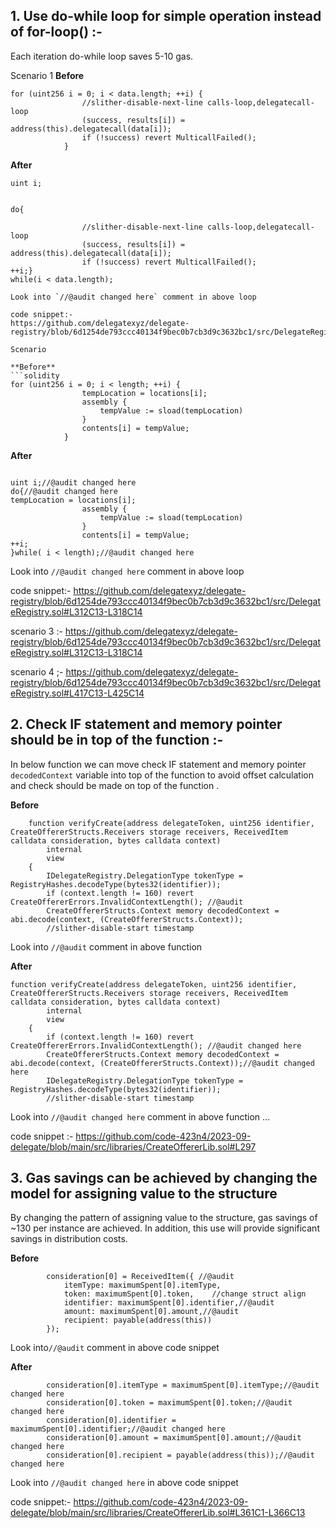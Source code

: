 ## 1. Use do-while loop for simple operation instead of for-loop() :-
Each iteration do-while loop saves 5-10 gas.

Scenario 1 
**Before**

```solidity
for (uint256 i = 0; i < data.length; ++i) {
                //slither-disable-next-line calls-loop,delegatecall-loop
                (success, results[i]) = address(this).delegatecall(data[i]);
                if (!success) revert MulticallFailed();
            }
```

**After**
```solidity
uint i;


do{ 

                //slither-disable-next-line calls-loop,delegatecall-loop
                (success, results[i]) = address(this).delegatecall(data[i]);
                if (!success) revert MulticallFailed();
++i;}
while(i < data.length);

Look into `//@audit changed here` comment in above loop

code snippet:-
https://github.com/delegatexyz/delegate-registry/blob/6d1254de793ccc40134f9bec0b7cb3d9c3632bc1/src/DelegateRegistry.sol#L35

Scenario 

**Before**
```solidity
for (uint256 i = 0; i < length; ++i) {
                tempLocation = locations[i];
                assembly {
                    tempValue := sload(tempLocation)
                }
                contents[i] = tempValue;
            }

```

**After**
```solidity

uint i;//@audit changed here
do{//@audit changed here
tempLocation = locations[i];
                assembly {
                    tempValue := sload(tempLocation)
                }
                contents[i] = tempValue;
++i;
}while( i < length);//@audit changed here
```
Look into `//@audit changed here` comment in above loop

code snippet:-
https://github.com/delegatexyz/delegate-registry/blob/6d1254de793ccc40134f9bec0b7cb3d9c3632bc1/src/DelegateRegistry.sol#L312C13-L318C14


scenario 3 :-
https://github.com/delegatexyz/delegate-registry/blob/6d1254de793ccc40134f9bec0b7cb3d9c3632bc1/src/DelegateRegistry.sol#L312C13-L318C14

scenario 4 ;-
https://github.com/delegatexyz/delegate-registry/blob/6d1254de793ccc40134f9bec0b7cb3d9c3632bc1/src/DelegateRegistry.sol#L417C13-L425C14


## 2. Check IF statement and memory pointer should be in top of the function  :-

In below function we can move check IF statement and memory pointer `decodedContext` variable into top of the function to avoid offset calculation and check should be made on top of the function .

**Before**
```solidity
    function verifyCreate(address delegateToken, uint256 identifier, CreateOffererStructs.Receivers storage receivers, ReceivedItem calldata consideration, bytes calldata context)
        internal
        view
    {
        IDelegateRegistry.DelegationType tokenType = RegistryHashes.decodeType(bytes32(identifier));
        if (context.length != 160) revert CreateOffererErrors.InvalidContextLength(); //@audit
        CreateOffererStructs.Context memory decodedContext = abi.decode(context, (CreateOffererStructs.Context));
        //slither-disable-start timestamp
```

Look into `//@audit` comment in above function

**After**
```solidity
function verifyCreate(address delegateToken, uint256 identifier, CreateOffererStructs.Receivers storage receivers, ReceivedItem calldata consideration, bytes calldata context)
        internal
        view
    {
        if (context.length != 160) revert CreateOffererErrors.InvalidContextLength(); //@audit changed here
        CreateOffererStructs.Context memory decodedContext = abi.decode(context, (CreateOffererStructs.Context));//@audit changed here
        IDelegateRegistry.DelegationType tokenType = RegistryHashes.decodeType(bytes32(identifier));
        //slither-disable-start timestamp
```

Look into `//@audit changed here` comment in above function ...

code snippet :-
https://github.com/code-423n4/2023-09-delegate/blob/main/src/libraries/CreateOffererLib.sol#L297

## 3. Gas savings can be achieved by changing the model for assigning value to the structure
By changing the pattern of assigning value to the structure, gas savings of ~130 per instance are achieved. In addition, this use will provide significant savings in distribution costs.

**Before**
```solidity
        consideration[0] = ReceivedItem({ //@audit
            itemType: maximumSpent[0].itemType,
            token: maximumSpent[0].token,    //change struct align
            identifier: maximumSpent[0].identifier,//@audit
            amount: maximumSpent[0].amount,//@audit
            recipient: payable(address(this))
        });
```
Look into`//@audit` comment in above code snippet

**After**
```solidity
        consideration[0].itemType = maximumSpent[0].itemType;//@audit changed here
        consideration[0].token = maximumSpent[0].token;//@audit changed here
        consideration[0].identifier = maximumSpent[0].identifier;//@audit changed here
        consideration[0].amount = maximumSpent[0].amount;//@audit changed here
        consideration[0].recipient = payable(address(this));//@audit changed here
```
Look into `//@audit changed here` in above code snippet 

code snippet:-
https://github.com/code-423n4/2023-09-delegate/blob/main/src/libraries/CreateOffererLib.sol#L361C1-L366C13